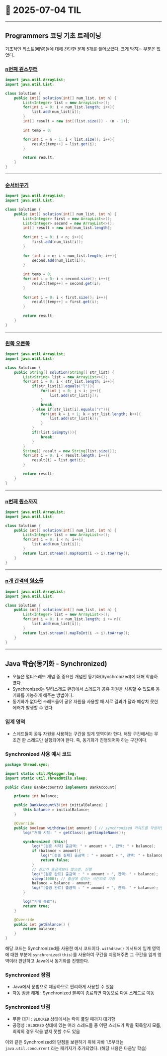 # 📅 2025-07-04 TIL

---

## Programmers 코딩 기초 트레이닝
기초적인 리스트(배열)들에 대해 간단한 문제 5개를 풀어보았다.
크게 막히는 부분은 없었다.

### [n번째 원소부터](https://school.progr)
```java
import java.util.ArrayList;
import java.util.List;

class Solution {
    public int[] solution(int[] num_list, int n) {
        List<Integer> list = new ArrayList<>();
        for(int i = 0; i < num_list.length; i++){
            list.add(num_list[i]);
        }
        int[] result = new int[(list.size()) - (n - 1)];
        
        int temp = 0;

        for(int i = n - 1; i < list.size(); i++){
            result[temp++] = list.get(i);
        }

        return result;
    }
}
```
---
### [순서바꾸기](https://school.programmers.co.kr/learn/courses/30/lessons/181891)
```java
import java.util.ArrayList;
import java.util.List;

class Solution {
    public int[] solution(int[] num_list, int n) {
        List<Integer> first = new ArrayList<>();
        List<Integer> second = new ArrayList<>();
        int[] result = new int[num_list.length];
        
        for(int i = 0; i < n; i++){
            first.add(num_list[i]);
        }
        
        for (int i = n; i < num_list.length; i++){
            second.add(num_list[i]);
        }
        
        int temp = 0;
        for(int i = 0; i < second.size(); i++){
            result[temp++] = second.get(i);
        }
        
        for(int i = 0; i < first.size(); i++){
            result[temp++] = first.get(i);
        }
        
        return result;
    }
}
```
---
### [왼쪽 오른쪽](https://school.programmers.co.kr/learn/courses/30/lessons/181890)
```java
import java.util.ArrayList;
import java.util.List;

class Solution {
    public String[] solution(String[] str_list) {
        List<String> list = new ArrayList<>();
        for(int i = 0; i < str_list.length; i++){
            if(str_list[i].equals("l")){
                for(int j = 0; j < i; j++){
                    list.add(str_list[j]);
                }
                break;
            } else if(str_list[i].equals("r")){
                for(int k = i + 1; k < str_list.length; k++){
                    list.add(str_list[k]);
                }
            }
            if(!list.isEmpty()){
                break;
            }
        }
        String[] result = new String[list.size()];
        for(int i = 0; i < result.length; i++){
            result[i] = list.get(i);
        }

        return result;
    }
}
```
---
### [n번째 원소까지](https://school.programmers.co.kr/learn/courses/30/lessons/181889)
```java
import java.util.ArrayList;
import java.util.List;

class Solution {
    public int[] solution(int[] num_list, int n) {
        List<Integer> list = new ArrayList<>();
        for(int i = 0; i < n; i++){
            list.add(num_list[i]);
        }
        return list.stream().mapToInt(i -> i).toArray();
    }
}
```
---
### [n개 간격의 원소들](https://school.programmers.co.kr/learn/courses/30/lessons/181888)
```java
import java.util.ArrayList;
import java.util.List;

class Solution {
    public int[] solution(int[] num_list, int n) {
        List<Integer> list = new ArrayList<>();
        for(int i = 0; i < num_list.length; i += n){
            list.add(num_list[i]);
        }
        return list.stream().mapToInt(i -> i).toArray();
    }
}
```
---
## Java 학습(동기화 - Synchronized)
 - 오늘은 멀티스레드 개념 중 중요한 개념인 동기화(Synchronized)에 대해 학습하였다.
 - Synchronized는 멀티스레드 환경에서 스레드가 공유 자원을 사용할 수 있도록 동기화를 가능하게 해주는 방법이다.
 - 동기화가 없다면 스레드들이 공유 자원을 사용할 때 서로 결과가 달라 예상치 못한 에러가 발생할 수 있다.

### 임계 영역
 - 스레드들이 공유 자원을 사용하는 구간을 임계 영역이라 한다. 해당 구간에서는 무조건 한 스레드만 실행되어야 한다. 즉, 동기화가 진행되어야 하는 구간이다.

### Synchronized 사용 예시 코드
```java
package thread.sync;

import static util.MyLogger.log;
import static util.ThreadUtils.sleep;

public class BankAccountV3 implements BankAccount{

    private int balance;

    public BankAccountV3(int initialBalance) {
        this.balance = initialBalance;
    }

    @Override
    public boolean withdraw(int amount) { // synchronized 키워드를 작성하면 한 번에 한 개의 스레드만 접근 가능
        log("거래 시작: " + getClass().getSimpleName());

        synchronized (this){
            log("[검증 시작] 출금액: " + amount + ", 잔액: " + balance);
            if (balance < amount){
                log("[검증 실패] 출금액 : " + amount + ", 잔액: " + balance);
                return false;
            }
            // 잔고가 출금액보다 많으면, 진행
            log("[검증 완료] 출금액 : " + amount + ", 잔액: " + balance);
            sleep(1000); // 출금에 걸리는 시간으로 가정
            balance = balance - amount;
            log("[출금 완료] 출금액 : " + amount + ", 잔액: " + balance);
        }

        log("거래 종료");
        return true;
    }

    @Override
    public int getBalance() {
        return balance;
    }
}

```
해당 코드는 Synchronized를 사용한 예시 코드이다. `withdraw()` 메서드에 임계 영역에 대한 부분에 `synchronized(this)`를 사용하여 구간을 지정해주면 그 구간을 임계 영역이라 판단하고 Java에서 동기화를 진행한다.

### Synchronized 장점
 - Java에서 문법으로 제공하므로 편리하게 사용할 수 있음
 - 자동 잠금 해제 : Synchronized 블록이 종료되면 자동으로 다음 스레드로 이동

### Synchronized 단점
 - 무한 대기 : `BLOCKED` 상태에서는 락이 풀릴 때까지 대기함
 - 공정성 : `BLOCKED` 상태에 있는 여러 스레드들 중 어떤 스레드가 락을 획득할지 모름, 최악의 경우 락을 받지 못할 수도 있음

이와 같은 Synchronized의 단점을 보완하기 위해
자바 1.5부터는 `java.util.concurrent` 라는 패키지가 추가되었다. (해당 내용은 다음날 학습)
